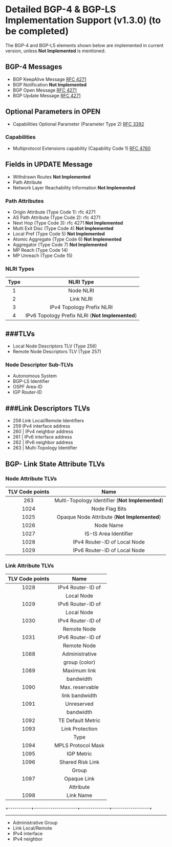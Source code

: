 Detailed BGP-4 & BGP-LS Implementation Support (v1.3.0) (to be completed)
=======================================================

The BGP-4 and BGP-LS elements shown below are implemented in current version, unless **Not Implemented** is mentioned.  

BGP-4 Messages
--------------
* BGP KeepAlive Message [RFC 4271](http://tools.ietf.org/html/rfc4271#section-4.4 "RFC 4271: A Border Gateway Protocol 4 (BGP-4) Keepalive Message")
* BGP Notification **Not Implemented**
* BGP Open Message [RFC 4271](http://tools.ietf.org/html/rfc4271#section-4.2 "RFC 4271: A Border Gateway Protocol 4 (BGP-4) Open Message")
* BGP Update Message [RFC 4271](http://tools.ietf.org/html/rfc4271#section-4.3 "RFC 4271: A Border Gateway Protocol 4 (BGP-4) Update Message")

Optional Parameters in OPEN
---------------------------
* Capabilities Optional Parameter (Parameter Type 2) [RFC 3392](http://tools.ietf.org/html/rfc3392#section-4 "RFC 3392 Capabilities Advertisement with BGP-4")

### Capabilities
* Multiprotocol Extensions capability (Capability Code 1) [RFC 4760](http://tools.ietf.org/html/rfc4760#section-8 "RFC 4760 Multiprotocol Extensions for BGP-4")

Fields in UPDATE Message
------------------------
* Withdrawn Routes **Not Implemented**
* Path Attribute
* Network Layer Reachability Information **Not Implemented**

### Path Attributes
* Origin Attribute (Type Code 1): rfc 4271
* AS Path Attribute (Type Code 2): rfc 4271
* Next Hop (Type Code 3): rfc 4271  **Not Implemented**
* Multi Exit Disc (Type Code 4) **Not Implemented**
* Local Pref (Type Code 5) **Not Implemented**
* Atomic Aggregate (Type Code 6) **Not Implemented**
* Aggregator (Type Code 7) **Not Implemented**
* MP Reach (Type Code 14)
* MP Unreach (Type Code 15)

### NLRI Types

| **Type**  | **NLRI Type**   |
|:---:|:---:|
|  1   | Node NLRI                 |
|  2   | Link NLRI                 |
|  3   | IPv4 Topology Prefix NLRI |
|  4   | IPv6 Topology Prefix NLRI (**Not Implemented**)|

###TLVs
----
* Local Node Descriptors TLV (Type 256)
* Remote Node Descriptors TLV (Type 257)

 ### Node Descriptor Sub-TLVs
 * Autonomous System
 * BGP-LS Identifier 
 * OSPF Area-ID   
 * IGP Router-ID

###Link Descriptors TLVs
----------------------
*  258   Link Local/Remote Identifiers
*  259    IPv4 interface  address   
*  260    | IPv4 neighbor    address 
*  261    | IPv6 interface address  
*  262    | IPv6 neighbor address 
*  263    | Multi-Topology Identifier     
     

## BGP- Link State Attribute  TLVs

### Node Attribute TLVs

| **TLV Code points**  | **Name**   |
|:---:|:---:| 
|     263     | Multi-Topology   Identifier   (**Not Implemented**)  | 
|     1024    | Node Flag Bits       | 
|     1025    | Opaque Node    Attribute    (**Not Implemented**)    | 
|     1026    | Node Name            | 
|     1027    | IS-IS Area    Identifier        | 
|     1028    | IPv4 Router-ID of  Local Node  |
|     1029    | IPv6 Router-ID of Local Node     |
  
  ### Link Attribute TLVs
  
| **TLV Code points**  | **Name**   |
|:---:|:---:| 
   |    1028   | IPv4 Router-ID of   |   134/---    | [RFC5305]/4.3    |
   |           | Local Node          |              |                  |
   |    1029   | IPv6 Router-ID of   |   140/---    | [RFC6119]/4.1    |
   |           | Local Node          |              |                  |
   |    1030   | IPv4 Router-ID of   |   134/---    | [RFC5305]/4.3    |
   |           | Remote Node         |              |                  |
   |    1031   | IPv6 Router-ID of   |   140/---    | [RFC6119]/4.1    |
   |           | Remote Node         |              |                  |
   |    1088   | Administrative      |     22/3     | [RFC5305]/3.1    |
   |           | group (color)       |              |                  |
   |    1089   | Maximum link        |     22/9     | [RFC5305]/3.4    |
   |           | bandwidth           |              |                  |
   |    1090   | Max. reservable     |    22/10     | [RFC5305]/3.5    |
   |           | link bandwidth      |              |                  |
   |    1091   | Unreserved          |    22/11     | [RFC5305]/3.6    |
   |           | bandwidth           |              |                  |
   |    1092   | TE Default Metric   |    22/18     | Section 3.3.2.3  |
   |    1093   | Link Protection     |    22/20     | [RFC5307]/1.2    |
   |           | Type                |              |                  |
   |    1094   | MPLS Protocol Mask  |     ---      | Section 3.3.2.2  |
   |    1095   | IGP Metric          |     ---      | Section 3.3.2.4  |
   |    1096   | Shared Risk Link    |     ---      | Section 3.3.2.5  |
   |           | Group               |              |                  |
   |    1097   | Opaque Link         |     ---      | Section 3.3.2.6  |
   |           | Attribute           |              |                  |
   |    1098   | Link Name           |     ---      | Section 3.3.2.7  |
   +-----------+---------------------+--------------+------------------+

-------------------------
* Administrative Group
* Link Local/Remote 
* IPv4 interface
* IPv4 neighbor


